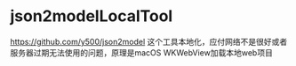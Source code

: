 # json2modelLocalTool
https://github.com/y500/json2model 这个工具本地化，应付网络不是很好或者服务器过期无法使用的问题，原理是macOS WKWebView加载本地web项目
